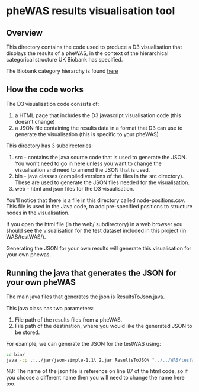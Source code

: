 
# pheWAS results visualisation tool

## Overview

This directory contains the code used to produce a D3 visualisation that displays the results of a pheWAS, in the context of the hierarchical categorical structure UK Biobank has specified.

The Biobank category hierarchy is found [here](http://biobank.ctsu.ox.ac.uk/showcase/label.cgi)


## How the code works

The D3 visualisation code consists of:

1. a HTML page that includes the D3 javascript visualisation code (this doesn't change)
2. a JSON file containing the results data in a format that D3 can use to generate the visualisation (this is specific to your pheWAS)

This directory has 3 subdirectories:

1. src - contains the java source code that is used to generate the JSON. You won't need to go in here unless you
want to change the visualisation and need to amend the JSON that is used.
2. bin - java classes (compiled versions of the files in the src directory). These are used to generate the JSON files needed
for the visualisation.
3. web - html and json files for the D3 visualisation.

You'll notice that there is a file in this directory called node-positions.csv. This file is used in the Java code, to add pre-specified positions to structure nodes in the visualisation.

If you open the html file (in the web/ subdirectory) in a web browser you should see the visualisation for the test dataset included in this project (in WAS/testWAS/).

Generating the JSON for your own results will generate this visualisation for your own phewas.


## Running the java that generates the JSON for your own pheWAS

The main java files that generates the json is ResultsToJson.java.

This java class has two parameters:

1. File path of the results files from a pheWAS.
2. File path of the destination, where you would like the generated JSON to be stored.

For example, we can generate the JSON for the testWAS using:

```bash
cd bin/
java -cp .:../jar/json-simple-1.1\ 2.jar ResultsToJSON "../../WAS/testWAS/results/results-combined.txt" "../node-positions.csv" "../web/java-json.json"
```

NB: The name of the json file is reference on line 87 of the html code, so if you choose a different name then you will need to change the name here too.






